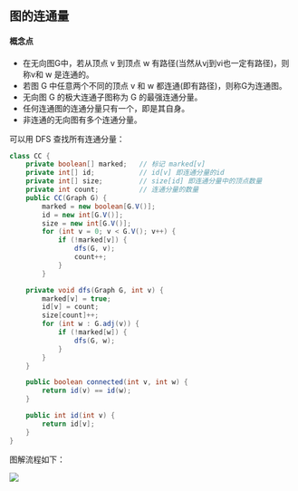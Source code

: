 ## 图的连通量

#### 概念点
- 在无向图G中，若从顶点 v 到顶点 w 有路径(当然从vj到vi也一定有路径)，则称v和 w 是连通的。 
- 若图 G 中任意两个不同的顶点 v 和 w 都连通(即有路径)，则称G为连通图。 
- 无向图 G 的极大连通子图称为 G 的最强连通分量。
- 任何连通图的连通分量只有一个，即是其自身。
- 非连通的无向图有多个连通分量。

可以用 DFS 查找所有连通分量：
``` Java
class CC {
    private boolean[] marked;   // 标记 marked[v]
    private int[] id;           // id[v] 即连通分量的id
    private int[] size;         // size[id] 即连通分量中的顶点数量
    private int count;          // 连通分量的数量
    public CC(Graph G) {
        marked = new boolean[G.V()];
        id = new int[G.V()];
        size = new int[G.V()];
        for (int v = 0; v < G.V(); v++) {
            if (!marked[v]) {
                dfs(G, v);
                count++;
            }
        }

    private void dfs(Graph G, int v) {
        marked[v] = true;
        id[v] = count;
        size[count]++;
        for (int w : G.adj(v)) {
            if (!marked[w]) {
                dfs(G, w);
            }
        }
    }

    public boolean connected(int v, int w) {
        return id(v) == id(w);
    }

    public int id(int v) {
        return id[v];
    }
}
```

图解流程如下：

![](https://img-blog.csdn.net/20171107001045734?watermark/2/text/aHR0cDovL2Jsb2cuY3Nkbi5uZXQvY3VpdA==/font/5a6L5L2T/fontsize/400/fill/I0JBQkFCMA==/dissolve/70/gravity/SouthEast)

